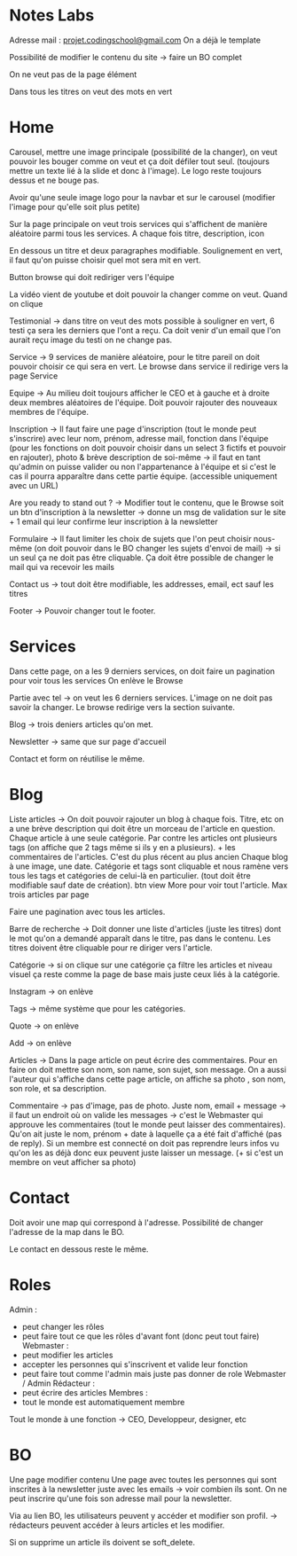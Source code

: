 # Notes Labs
Adresse mail : projet.codingschool@gmail.com
On a déjà le template

Possibilité de modifier le contenu du site -> faire un BO complet

On ne veut pas de la page élément 

Dans tous les titres on veut des mots en vert

# Home
Carousel, mettre une image principale (possibilité de la changer), on veut pouvoir les bouger comme on veut et ça doit défiler tout seul. (toujours mettre un texte lié à la slide et donc à l'image). Le logo reste toujours dessus et ne bouge pas. 

Avoir qu'une seule image logo pour la navbar et sur le carousel (modifier l'image pour qu'elle soit plus petite)

Sur la page principale on veut trois services qui s'affichent de manière aléatoire parmi tous les services. 
A chaque fois titre, description, icon

En dessous un titre et deux paragraphes modifiable. Soulignement en vert, il faut qu'on puisse choisir quel mot sera mit en vert. 

Button browse qui doit rediriger vers l'équipe

La vidéo vient de youtube et doit pouvoir la changer comme on veut. Quand on clique 

Testimonial -> dans titre on veut des mots possible à souligner en vert, 6 testi ça sera les derniers que l'ont a reçu.  Ca doit venir d'un email que l'on aurait reçu image du testi on ne change pas. 

Service -> 9 services de manière aléatoire, pour le titre pareil on doit pouvoir choisir ce qui sera en vert. Le browse dans service il redirige vers la page Service

Equipe -> Au milieu doit toujours afficher le CEO et à gauche et à droite deux membres aléatoires de l'équipe. Doit pouvoir rajouter des nouveaux membres de l'équipe. 

Inscription -> Il faut faire une page d'inscription (tout le monde peut s'inscrire) avec leur nom, prénom, adresse mail, fonction dans l'équipe (pour les fonctions on doit pouvoir choisir dans un select 3 fictifs et pouvoir en rajouter), photo & brève description de soi-même -> il faut en tant qu'admin on puisse valider ou non l'appartenance à l'équipe et si c'est le cas il pourra apparaître dans cette partie équipe.
(accessible uniquement avec un URL)

Are you ready to stand out ? -> Modifier tout le contenu, que le Browse soit un btn d'inscription à la newsletter -> donne un msg de validation sur le site + 1 email qui leur confirme leur inscription à la newsletter

Formulaire -> Il faut limiter les choix de sujets que l'on peut choisir nous-même (on doit pouvoir dans le BO changer les sujets d'envoi de mail) -> si un seul ça ne doit pas être cliquable. Ça doit être possible de changer le mail qui va recevoir les mails 

Contact us -> tout doit être modifiable, les addresses, email, ect sauf les titres 

Footer -> Pouvoir changer tout le footer. 

# Services
Dans cette page, on a les 9 derniers services, on doit faire un pagination pour voir tous les services
On enlève le Browse

Partie avec tel -> on veut les 6 derniers services. L'image on ne doit pas savoir la changer. Le browse redirige vers la section suivante. 

Blog -> trois deniers articles qu'on met. 

Newsletter -> same que sur page d'accueil

Contact et form on réutilise le même. 

# Blog
Liste articles -> On doit pouvoir rajouter un blog à chaque fois. Titre, etc on a une brève description qui doit être un morceau de l'article en question. Chaque article à une seule catégorie.  Par contre les articles ont plusieurs tags (on affiche que 2 tags même si ils y en a plusieurs). + les commentaires de l'articles. C'est du plus récent au plus ancien Chaque blog à une image, une date. Catégorie et tags sont cliquable et nous ramène vers tous les tags et catégories de celui-là en particulier. (tout doit être modifiable sauf date de création). btn view More pour voir tout l'article. Max trois articles par page

Faire une pagination avec tous les articles. 

Barre de recherche -> Doit donner une liste d'articles (juste les titres) dont le mot qu'on a demandé apparaît dans le titre, pas dans le contenu. Les titres doivent être cliquable pour re diriger vers l'article.

Catégorie -> si on clique sur une catégorie ça filtre les articles et niveau visuel ça reste comme la page de base mais juste ceux liés à la catégorie. 

Instagram -> on enlève

Tags -> même système que pour les catégories. 

Quote -> on enlève

Add -> on enlève

Articles -> Dans la page article on peut écrire des commentaires. Pour en faire on doit mettre son nom, son name, son sujet, son message. On a aussi l'auteur qui s'affiche dans cette page article, on affiche sa photo , son nom, son role, et sa description. 

Commentaire -> pas d'image, pas de photo. Juste nom, email + message -> il faut un endroit où on valide les messages -> c'est le Webmaster qui approuve les commentaires (tout le monde peut laisser des commentaires). Qu'on ait juste le nom, prénom + date à laquelle ça a été fait d'affiché (pas de reply). Si un membre est connecté on doit pas reprendre leurs infos vu qu'on les as déjà donc eux peuvent juste laisser un message. (+ si c'est un membre on veut afficher sa photo)


# Contact
Doit avoir une map qui correspond à l'adresse. Possibilité de changer l'adresse de la map dans le BO. 

Le contact en dessous reste le même. 

# Roles
Admin : 
- peut changer les rôles
- peut faire tout ce que les rôles d'avant font (donc peut tout faire)
Webmaster :
- peut modifier les articles
- accepter les personnes qui s'inscrivent et valide leur fonction
- peut faire tout comme l'admin mais juste pas donner de role Webmaster / Admin
Rédacteur :
- peut écrire des articles
Membres :
- tout le monde est automatiquement membre

Tout le monde à une fonction -> CEO, Developpeur, designer, etc

# BO
Une page modifier contenu 
Une page avec toutes les personnes qui sont inscrites à la newsletter juste avec les emails -> voir combien ils sont. On ne peut inscrire qu'une fois son adresse mail pour la newsletter. 

Via au lien BO, les utilisateurs peuvent y accéder et modifier son profil. -> rédacteurs peuvent accéder à leurs articles et les modifier. 


Si on supprime un article ils doivent se soft_delete. 